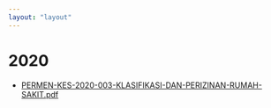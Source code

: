 ```yaml
---
layout: "layout"
---
```

# 2020
* [PERMEN-KES-2020-003-KLASIFIKASI-DAN-PERIZINAN-RUMAH-SAKIT.pdf](PERMEN-KES-2020-003-KLASIFIKASI-DAN-PERIZINAN-RUMAH-SAKIT.pdf)
